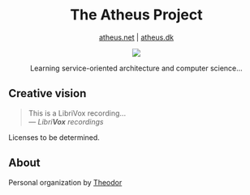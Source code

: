 <h1 align="center">The Atheus Project</h1>
<p align="center"><a href="http://atheus.dk">atheus.net</a> | <a href="http://atheus.net">atheus.dk</a></p>

<p align="center">
  <a href="https://skillicons.dev">
    <img src="https://skillicons.dev/icons?i=kubernetes&perline=1" />
  </a>
</p>
<p align="center">
  Learning service-oriented architecture and computer science...
</p>

## Creative vision
> This is a LibriVox recording...\
> &mdash; <cite>*Libri**Vox** recordings*</cite>

Licenses to be determined.

## About
Personal organization by [Theodor](https://github.com/7H30D0R)

[1]: [http://www.quotedb.com/quotes/2112](https://librivox.org/)
